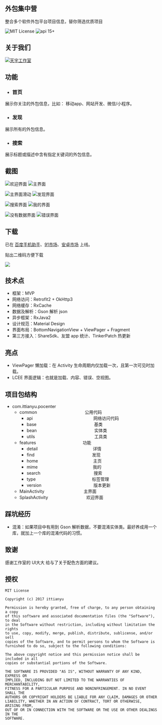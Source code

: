 ## 外包集中营 ##

整合多个软件外包平台项目信息，替你筛选优质项目

![MIT License](https://img.shields.io/github/license/mashape/apistatus.svg) ![api 15+](https://img.shields.io/badge/API-14%2B-green.svg)

## 关于我们 ##
[![天宇工作室](https://github.com/ittianyu/MobileGuard/blob/master/read_me_images/logo-transparent.png?raw=true)](http://www.ittianyu.com)

## 功能 ##
- ### 首页 ###
展示你关注的外包信息，比如： 移动app、网站开发、微信/小程序。

- ### 发现 ###
展示所有的外包信息。

- ### 搜索 ###
展示标题或描述中含有指定关键词的外包信息。


## 截图 ##

![欢迎界面](/screenshots/splash.jpg) ![主界面](/screenshots/home.jpg)

![主界面滑动](/screenshots/home_scroll.jpg) ![发现界面](/screenshots/find.jpg)

![搜索界面](/screenshots/search.jpg) ![我的界面](/screenshots/mime.jpg)

![没有数据界面](/screenshots/empty.jpg) ![错误界面](/screenshots/error.jpg)


## 下载 ##

已在 [百度手机助手](http://shouji.baidu.com/software/10867391.html)、[91市场](http://apk.91.com/Soft/Android/com.ittianyu.pocenter-1.html)、[安卓市场](http://apk.hiapk.com/appinfo/com.ittianyu.pocenter/1) 上线。

贴出二维码方便下载

![](http://d.hiphotos.bdimg.com/wisegame/pic/item/72dfa9ec8a136327b9c91278988fa0ec08fac752.jpg)

## 技术点 ##

- 框架：MVP
- 网络访问：Retrofit2 + OkHttp3
- 网络缓存：RxCache
- 数据及解析：Gson 解析 json
- 异步框架：RxJava2
- 设计规范：Material Design
- 界面布局：BottomNavigationView + ViewPager + Fragment
- 第三方接入：ShareSdk、友盟 app 统计、TinkerPatch 热更新

## 亮点 ##

- ViewPager 懒加载：在 Activity 生命周期内仅加载一次，且第一次可见时加载。
- LCEE 界面逻辑：也就是加载、内容、错误、空视图。

## 项目包结构 ##

- com.ittianyu.pocenter
	- common &emsp;&emsp;&emsp;&emsp;&emsp;&emsp;&emsp;&emsp;&emsp;&emsp;&emsp;公用代码
		- api &emsp;&emsp;&emsp;&emsp;&emsp;&emsp;&emsp;&emsp;&emsp;&emsp;&emsp;&emsp;&emsp;&emsp;网络访问代码
		- base &emsp;&emsp;&emsp;&emsp;&emsp;&emsp;&emsp;&emsp;&emsp;&emsp;&emsp;&emsp;&emsp; 基类
		- bean &emsp;&emsp;&emsp;&emsp;&emsp;&emsp;&emsp;&emsp;&emsp;&emsp;&emsp;&emsp;&emsp; 实体类
		- utils&emsp;&emsp;&emsp;&emsp;&emsp;&emsp;&emsp;&emsp;&emsp;&emsp;&emsp;&emsp;&emsp;&emsp;工具类
	- features&emsp;&emsp;&emsp;&emsp;&emsp;&emsp;&emsp;&emsp;&emsp;&emsp;&emsp;功能
		- detail&emsp;&emsp;&emsp;&emsp;&emsp;&emsp;&emsp;&emsp;&emsp;&emsp;&emsp;&emsp;&emsp;详情
		- find &emsp;&emsp;&emsp;&emsp;&emsp;&emsp;&emsp;&emsp;&emsp;&emsp;&emsp;&emsp;&emsp; 发现
		- home&emsp;&emsp;&emsp;&emsp;&emsp;&emsp;&emsp;&emsp;&emsp;&emsp;&emsp;&emsp;&emsp;主页
		- mime&emsp;&emsp;&emsp;&emsp;&emsp;&emsp;&emsp;&emsp;&emsp;&emsp;&emsp;&emsp;&emsp;我的
		- search &emsp;&emsp;&emsp;&emsp;&emsp;&emsp;&emsp;&emsp;&emsp;&emsp;&emsp;&emsp; 搜索
		- type &emsp;&emsp;&emsp;&emsp;&emsp;&emsp;&emsp;&emsp;&emsp;&emsp;&emsp;&emsp;&emsp;标签管理
		- version&emsp;&emsp;&emsp;&emsp;&emsp;&emsp;&emsp;&emsp;&emsp;&emsp;&emsp;&emsp; 版本更新
	- MainActivity&emsp;&emsp;&emsp;&emsp;&emsp;&emsp;&emsp;&emsp;&emsp; 主界面
	- SplashActivity&emsp;&emsp;&emsp;&emsp;&emsp;&emsp;&emsp;&emsp;&emsp;欢迎界面


## 踩坑经历 ##

- 混淆：如果项目中有用到 Gson 解析数据，不要混淆实体类。最好养成用一个库，就加上一个库的混淆代码的习惯。


## 致谢 ##

感谢工作室的 UI大大 给与了关于配色方面的建议。


## 授权 ##

	MIT License
	
	Copyright (c) 2017 ittianyu
	
	Permission is hereby granted, free of charge, to any person obtaining a copy
	of this software and associated documentation files (the "Software"), to deal
	in the Software without restriction, including without limitation the rights
	to use, copy, modify, merge, publish, distribute, sublicense, and/or sell
	copies of the Software, and to permit persons to whom the Software is
	furnished to do so, subject to the following conditions:
	
	The above copyright notice and this permission notice shall be included in all
	copies or substantial portions of the Software.
	
	THE SOFTWARE IS PROVIDED "AS IS", WITHOUT WARRANTY OF ANY KIND, EXPRESS OR
	IMPLIED, INCLUDING BUT NOT LIMITED TO THE WARRANTIES OF MERCHANTABILITY,
	FITNESS FOR A PARTICULAR PURPOSE AND NONINFRINGEMENT. IN NO EVENT SHALL THE
	AUTHORS OR COPYRIGHT HOLDERS BE LIABLE FOR ANY CLAIM, DAMAGES OR OTHER
	LIABILITY, WHETHER IN AN ACTION OF CONTRACT, TORT OR OTHERWISE, ARISING FROM,
	OUT OF OR IN CONNECTION WITH THE SOFTWARE OR THE USE OR OTHER DEALINGS IN THE
	SOFTWARE.
